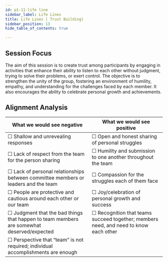```yaml
---
id: p1-11-life line
sidebar_label: Life Lines
title: Life Lines ( Trust Building)
sidebar_position: 13
hide_table_of_contents: true

---
```


## Session Focus

The aim of this session is to create trust among participants by engaging in activities that enhance their ability to listen to each other without judgment, trying to solve their problems, or exert control. The objective is to strengthen the unity of the group, fostering an environment of humility, empathy, and understanding for the challenges faced by each member. It also encourages the ability to celebrate personal growth and achievements.

## Alignment Analysis

| **What we would see negative**                                                                  	| **What we would see positive**                                                             	|
|-------------------------------------------------------------------------------------------------	|--------------------------------------------------------------------------------------------	|
| &#9744;   Shallow and unrevealing responses                                                     	| &#9744; Open and honest sharing of personal struggles                                      	|
| &#9744; Lack of respect from the team for the person sharing                                    	| &#9744; Humility and submission to one another throughout the team                         	|
| &#9744; Lack of personal relationships between committee members or leaders and the team        	| &#9744; Compassion for the struggles each of them face                                     	|
| &#9744; People are protective and cautious around each other or our team                        	| &#9744; Joy/celebration of personal growth and success                                     	|
| &#9744; Judgment that the bad things that happen to team members are somewhat deserved/expected 	| &#9744; Recognition that teams succeed together; members need, and need to know each other 	|
| &#9744; Perspective that “team” is not required; individual accomplishments are enough          	|                                                                                            	|